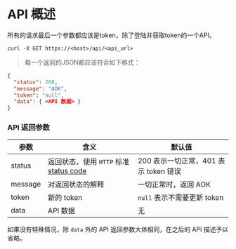 # API 概述

所有的请求最后一个参数都应该是token，除了登陆并获取token的一个API。

```shell
curl -X GET https://<host>/api/<api_url>
```

> 每一个返回的JSON都应该符合如下格式：

```json
{
  "status": 200,
  "message": "AOK",
  "token": "null",
  "data": { <API 数据> }
}
```

### API 返回参数
参数 | 含义 | 默认值
---- | ---- | ----
status | 返回状态，使用 `HTTP` 标准 [status code](https://zh.wikipedia.org/wiki/HTTP%E7%8A%B6%E6%80%81%E7%A0%81) | 200 表示一切正常，401 表示 token 错误
message | 对返回状态的解释 | 一切正常时，返回 AOK
token | 新的 token | `null` 表示不需要更新 token
data | API 数据 | 无

如果没有特殊情况，除 `data` 外的 API 返回参数大体相同，在之后的 API 描述予以省略。
